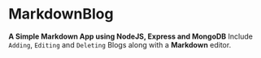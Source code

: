 # MarkdownBlog

**A Simple Markdown App using NodeJS, Express and MongoDB**
Include `Adding`, `Editing` and `Deleting` Blogs along with a **Markdown** editor.
